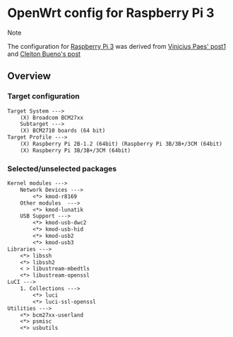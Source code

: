 <!-- markdownlint-disable MD013 -->
# OpenWrt config for Raspberry Pi 3

> [!NOTE]
> The configuration for [Raspberry Pi 3](https://openwrt.org/toh/hwdata/raspberry_pi_foundation/raspberry_pi_3_b) was derived from [Vinicius Paes' post1](https://viniciuspaes.com/raspberry-pi/how-to-build-custom-openwrt-image-raspberry-pi-router/) and [Cleiton Bueno's post](https://embarcados.com.br/openwrt-customizando-e-embarcando-na-raspberry-pi/#RaspberryPI-3B3B3CM-e-RaspberryPI)

## Overview

### Target configuration

```txt
Target System --->
    (X) Broadcom BCM27xx
    Subtarget --->
    (X) BCM2710 boards (64 bit)
Target Profile --->
    (X) Raspberry Pi 2B-1.2 (64bit) (Raspberry Pi 3B/3B+/3CM (64bit)
    (X) Raspberry Pi 3B/3B+/3CM (64bit)
```

### Selected/unselected packages

```txt
Kernel modules --->
    Network Devices --->
        <*> kmod-r8169
    Other modules  --->
        <*> kmod-lunatik
    USB Support --->
        <*> kmod-usb-dwc2
        <*> kmod-usb-hid
        <*> kmod-usb2
        <*> kmod-usb3
Libraries --->
    <*> libssh
    <*> libssh2
    < > libustream-mbedtls
    <*> libustream-openssl    
LuCI --->
    1. Collections --->
        <*> luci
        <*> luci-ssl-openssl
Utilities --->
    <*> bcm27xx-userland
    <*> psmisc
    <*> usbutils
```
